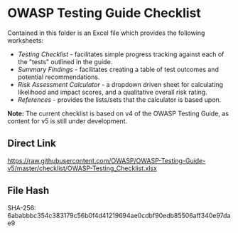 # OWASP Testing Guide Checklist

Contained in this folder is an Excel file which provides the following worksheets:

* _Testing Checklist_ - facilitates simple progress tracking against each of the "tests" outlined in the guide.
* _Summary Findings_ - facilitates creating a table of test outcomes and potential recommendations.
* _Risk Assessment Calculator_ - a dropdown driven sheet for calculating likelihood and impact scores, and a qualitative overall risk rating.
* _References_ - provides the lists/sets that the calculator is based upon.

**Note:** The current checklist is based on v4 of the OWASP Testing Guide, as content for v5 is still under development.

## Direct Link

https://raw.githubusercontent.com/OWASP/OWASP-Testing-Guide-v5/master/checklist/OWASP-Testing_Checklist.xlsx

## File Hash

SHA-256: 6ababbbc354c383179c56b0f4d41219694ae0cdbf90edb85506aff340e97dae9
